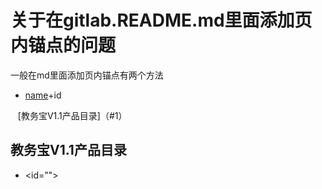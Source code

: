 # 关于在gitlab.README.md里面添加页内锚点的问题

一般在md里面添加页内锚点有两个方法

* [name](#keyword)+id

    [教务宝V1.1产品目录]（#1）
    <h2 id="1">教务宝V1.1产品目录</h2>
    
* <a href="_"></a>
  <id="">
